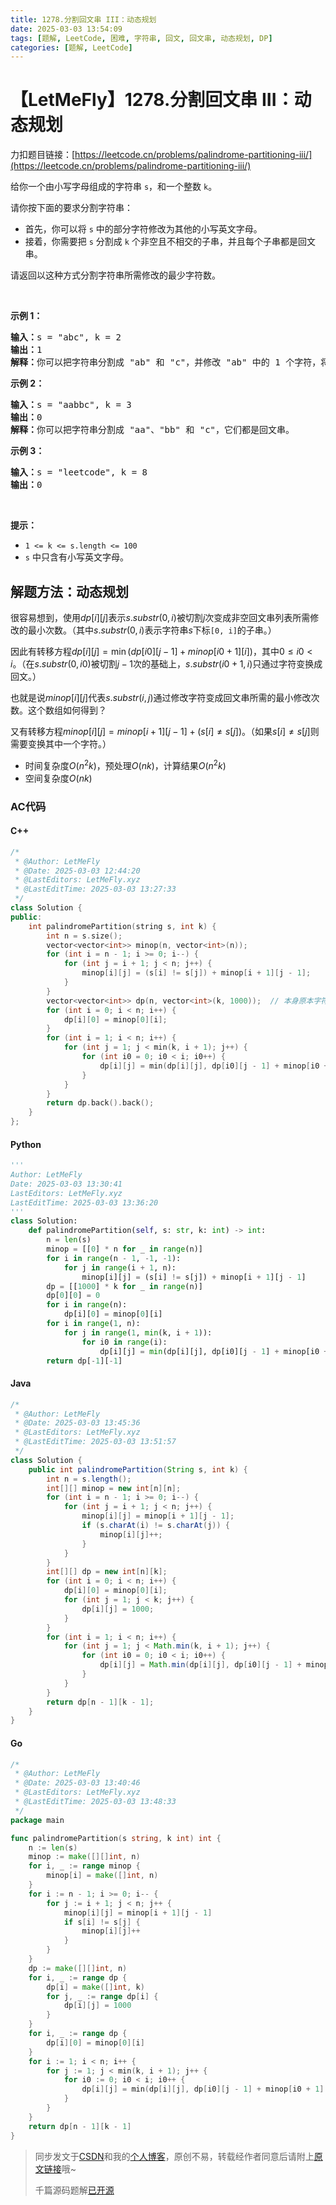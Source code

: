 ```yaml
---
title: 1278.分割回文串 III：动态规划
date: 2025-03-03 13:54:09
tags: [题解, LeetCode, 困难, 字符串, 回文, 回文串, 动态规划, DP]
categories: [题解, LeetCode]
---
```


# 【LetMeFly】1278.分割回文串 III：动态规划

力扣题目链接：[https://leetcode.cn/problems/palindrome-partitioning-iii/](https://leetcode.cn/problems/palindrome-partitioning-iii/)

<p>给你一个由小写字母组成的字符串&nbsp;<code>s</code>，和一个整数&nbsp;<code>k</code>。</p>

<p>请你按下面的要求分割字符串：</p>

<ul>
	<li>首先，你可以将&nbsp;<code>s</code>&nbsp;中的部分字符修改为其他的小写英文字母。</li>
	<li>接着，你需要把&nbsp;<code>s</code>&nbsp;分割成&nbsp;<code>k</code>&nbsp;个非空且不相交的子串，并且每个子串都是回文串。</li>
</ul>

<p>请返回以这种方式分割字符串所需修改的最少字符数。</p>

<p>&nbsp;</p>

<p><strong>示例 1：</strong></p>

<pre><strong>输入：</strong>s = &quot;abc&quot;, k = 2
<strong>输出：</strong>1
<strong>解释：</strong>你可以把字符串分割成 &quot;ab&quot; 和 &quot;c&quot;，并修改 &quot;ab&quot; 中的 1 个字符，将它变成回文串。
</pre>

<p><strong>示例 2：</strong></p>

<pre><strong>输入：</strong>s = &quot;aabbc&quot;, k = 3
<strong>输出：</strong>0
<strong>解释：</strong>你可以把字符串分割成 &quot;aa&quot;、&quot;bb&quot; 和 &quot;c&quot;，它们都是回文串。</pre>

<p><strong>示例 3：</strong></p>

<pre><strong>输入：</strong>s = &quot;leetcode&quot;, k = 8
<strong>输出：</strong>0
</pre>

<p>&nbsp;</p>

<p><strong>提示：</strong></p>

<ul>
	<li><code>1 &lt;= k &lt;= s.length &lt;= 100</code></li>
	<li><code>s</code>&nbsp;中只含有小写英文字母。</li>
</ul>


    
## 解题方法：动态规划

很容易想到，使用$dp[i][j]$表示$s.substr(0, i)$被切割$j$次变成非空回文串列表所需修改的最小次数。（其中$s.substr(0, i)$表示字符串$s$下标`[0, i]`的子串。）

因此有转移方程$dp[i][j] = \min(dp[i0][j - 1] + minop[i0 + 1][i])$，其中$0 \leq i0 \lt i$。（在$s.substr(0, i0)$被切割$j-1$次的基础上，$s.substr(i0 + 1, i)$只通过字符变换成回文。）

也就是说$minop[i][j]$代表$s.substr(i, j)$通过修改字符变成回文串所需的最小修改次数。这个数组如何得到？

又有转移方程$minop[i][j] = minop[i + 1][j - 1] + (s[i] \neq s[j])$。（如果$s[i]\neq s[j]$则需要变换其中一个字符。）

+ 时间复杂度$O(n^2k)$，预处理$O(nk)$，计算结果$O(n^2k)$
+ 空间复杂度$O(nk)$

### AC代码

#### C++

```cpp
/*
 * @Author: LetMeFly
 * @Date: 2025-03-03 12:44:20
 * @LastEditors: LetMeFly.xyz
 * @LastEditTime: 2025-03-03 13:27:33
 */
class Solution {
public:
    int palindromePartition(string s, int k) {
        int n = s.size();
        vector<vector<int>> minop(n, vector<int>(n));
        for (int i = n - 1; i >= 0; i--) {
            for (int j = i + 1; j < n; j++) {
                minop[i][j] = (s[i] != s[j]) + minop[i + 1][j - 1];
            }
        }
        vector<vector<int>> dp(n, vector<int>(k, 1000));  // 本身原本字符串长度就已经是1了，最多再切k-1次
        for (int i = 0; i < n; i++) {
            dp[i][0] = minop[0][i];
        }
        for (int i = 1; i < n; i++) {
            for (int j = 1; j < min(k, i + 1); j++) {
                for (int i0 = 0; i0 < i; i0++) {
                    dp[i][j] = min(dp[i][j], dp[i0][j - 1] + minop[i0 + 1][i]);
                }
            }
        }
        return dp.back().back();
    }
};
```

#### Python

```python
'''
Author: LetMeFly
Date: 2025-03-03 13:30:41
LastEditors: LetMeFly.xyz
LastEditTime: 2025-03-03 13:36:20
'''
class Solution:
    def palindromePartition(self, s: str, k: int) -> int:
        n = len(s)
        minop = [[0] * n for _ in range(n)]
        for i in range(n - 1, -1, -1):
            for j in range(i + 1, n):
                minop[i][j] = (s[i] != s[j]) + minop[i + 1][j - 1]
        dp = [[1000] * k for _ in range(n)]
        dp[0][0] = 0
        for i in range(n):
            dp[i][0] = minop[0][i]
        for i in range(1, n):
            for j in range(1, min(k, i + 1)):
                for i0 in range(i):
                    dp[i][j] = min(dp[i][j], dp[i0][j - 1] + minop[i0 + 1][i])
        return dp[-1][-1]
```

#### Java

```java
/*
 * @Author: LetMeFly
 * @Date: 2025-03-03 13:45:36
 * @LastEditors: LetMeFly.xyz
 * @LastEditTime: 2025-03-03 13:51:57
 */
class Solution {
    public int palindromePartition(String s, int k) {
        int n = s.length();
        int[][] minop = new int[n][n];
        for (int i = n - 1; i >= 0; i--) {
            for (int j = i + 1; j < n; j++) {
                minop[i][j] = minop[i + 1][j - 1];
                if (s.charAt(i) != s.charAt(j)) {
                    minop[i][j]++;
                }
            }
        }
        int[][] dp = new int[n][k];
        for (int i = 0; i < n; i++) {
            dp[i][0] = minop[0][i];
            for (int j = 1; j < k; j++) {
                dp[i][j] = 1000;
            }
        }
        for (int i = 1; i < n; i++) {
            for (int j = 1; j < Math.min(k, i + 1); j++) {
                for (int i0 = 0; i0 < i; i0++) {
                    dp[i][j] = Math.min(dp[i][j], dp[i0][j - 1] + minop[i0 + 1][i]);
                }
            }
        }
        return dp[n - 1][k - 1];
    }
}
```

#### Go

```go
/*
 * @Author: LetMeFly
 * @Date: 2025-03-03 13:40:46
 * @LastEditors: LetMeFly.xyz
 * @LastEditTime: 2025-03-03 13:48:33
 */
package main

func palindromePartition(s string, k int) int {
    n := len(s)
    minop := make([][]int, n)
    for i, _ := range minop {
        minop[i] = make([]int, n)
    }
    for i := n - 1; i >= 0; i-- {
        for j := i + 1; j < n; j++ {
            minop[i][j] = minop[i + 1][j - 1]
            if s[i] != s[j] {
                minop[i][j]++
            }
        }
    }
    dp := make([][]int, n)
    for i, _ := range dp {
        dp[i] = make([]int, k)
        for j, _ := range dp[i] {
            dp[i][j] = 1000
        }
    }
    for i, _ := range dp {
        dp[i][0] = minop[0][i]
    }
    for i := 1; i < n; i++ {
        for j := 1; j < min(k, i + 1); j++ {
            for i0 := 0; i0 < i; i0++ {
                dp[i][j] = min(dp[i][j], dp[i0][j - 1] + minop[i0 + 1][i])
            }
        }
    }
    return dp[n - 1][k - 1]
}
```

> 同步发文于[CSDN](https://letmefly.blog.csdn.net/article/details/145986494)和我的[个人博客](https://blog.letmefly.xyz/)，原创不易，转载经作者同意后请附上[原文链接](https://blog.letmefly.xyz/2025/03/03/LeetCode%201278.%E5%88%86%E5%89%B2%E5%9B%9E%E6%96%87%E4%B8%B2III/)哦~
>
> 千篇源码题解[已开源](https://github.com/LetMeFly666/LeetCode)
